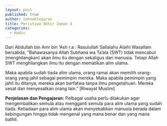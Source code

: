 ```yaml
---
layout: post
published: true
author: tehnoblequran
title: Peristiwa Akhir Zaman 4
categories:
  - Hadis
---
```

Dari Abdullah bin Amr bin ‘Ash r.a : Rasulullah Sallalahu Alaihi Wasallam bersabda, “Bahawasanya Allah Subhana wa Ta’ala (SWT) tidak mencabut (menghilangkan) akan ilmu itu dengan sekaligus dari manusia. Tetapi Allah SWT menghilangkan ilmu itu dengan mematikan alim ulama. 

Maka apabila sudah tiada alim ulama, orang ramai akan memilih orang-orang yang jahil sebagai pemimpin mereka. Maka apabila pemimpin yang jahil itu ditanya, mereka akan berfatwa tanpa ilmu pengetahuan. Mereka sesat dan menyesatkan orang lain.” [Riwayat Muslim] 

**Penjelasan dan Pengajaran:**
Pelbagai usaha perlu dilakukan agar mengembalikan semula atau mengganti semula para alim ulama yang sudah tiada. Ketiadaan para alim ulama akan menyebabkan manusia berada dalam kebingungan hingga tidak mengenal yang mana benar dan yang mana bathil.
